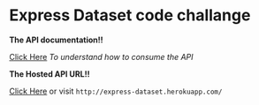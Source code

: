 # Express Dataset code challange

**The API documentation!!**

[Click Here](https://documenter.getpostman.com/view/13206789/TVzVivm4)
_To understand how to consume the API_


**The Hosted API URL!!**

[Click Here](http://express-dataset.herokuapp.com) or visit `http://express-dataset.herokuapp.com/`

